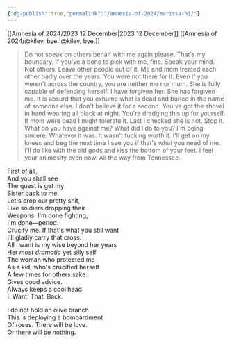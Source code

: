 ```yaml
---
{"dg-publish":true,"permalink":"/amnesia-of-2024/marissa-hi/"}
---
```


[[Amnesia of 2024/2023 12 December\|2023 12 December]] [[Amnesia of 2024/@kiley, bye.\|@kiley, bye.]]


>Do not speak on others behalf with me again please. That's my boundary. If you've a bone to pick with me, fine. Speak your mind. Not others. Leave other people out of it. Me and mom treated each other badly over the years. You were not there for it. Even if you weren't across the country, you are neither me nor mom. She is fully capable of defending herself. I have forgiven her. She has forgiven me. It is absurd that you exhume what is dead and buried in the name of someone else. I don't believe it for a second. You've got the shovel in hand wearing all black at night. You're dredging this up for yourself. If mom were dead I might tolerate it. Last I checked she is not. Stop it. What do you have against me? What did I do to you? I'm being sincere. Whatever it was. It wasn't fucking worth it. I'll get on my knees and beg the next time I see you if that's what you need of me. I'll do like with the old gods and kiss the bottom of your feet. I feel your animosity even now. All the way from Tennessee. 


First of all,  
And you shall see  
The quest is get my   
Sister back to me.  
Let's drop our pretty shit,  
Like soldiers dropping their   
Weapons. I'm done fighting,  
I'm done—period.  
Crucify me. If that's what you still want  
I'll gladly carry that cross.   
All I want is my wise beyond her years  
Her *most dramatic* yet silly self  
The woman who protected me   
As a kid, who's crucified herself   
A few times for others sake.   
Gives good advice.  
Always keeps a cool head.  
I. Want. That. Back.

I do not hold an olive branch  
This is deploying a bombardment  
Of roses. There will be love.  
Or there will be nothing. 

